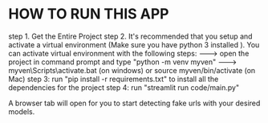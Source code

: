 # HOW TO RUN THIS APP
step 1. Get the Entire Project
step 2. It's recommended that you setup and activate a virtual environment (Make sure you have python 3 installed ).
You can activate virtual environment with the following steps:
---> open the project in command prompt and type "python -m venv myven"
---> myven\Scripts\activate.bat (on windows) or source myven/bin/activate (on Mac)
step 3: run "pip install -r requirements.txt" to install all the dependencies for the project
step 4: run "streamlit run code/main.py"

A browser tab will open for you to start detecting fake urls with your desired models.